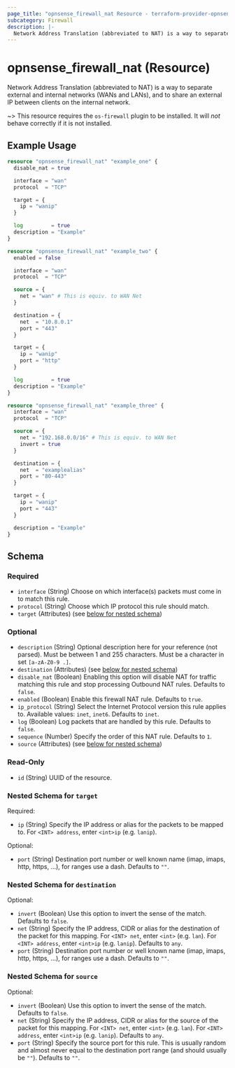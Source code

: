 ```yaml
---
page_title: "opnsense_firewall_nat Resource - terraform-provider-opnsense"
subcategory: Firewall
description: |-
  Network Address Translation (abbreviated to NAT) is a way to separate external and internal networks (WANs and LANs), and to share an external IP between clients on the internal network.
---
```


# opnsense_firewall_nat (Resource)

Network Address Translation (abbreviated to NAT) is a way to separate external and internal networks (WANs and LANs), and to share an external IP between clients on the internal network.

~> This resource requires the `os-firewall` plugin to be installed. It will *not* behave correctly if it is not installed.

## Example Usage

```terraform
resource "opnsense_firewall_nat" "example_one" {
  disable_nat = true

  interface = "wan"
  protocol  = "TCP"

  target = {
    ip = "wanip"
  }

  log         = true
  description = "Example"
}

resource "opnsense_firewall_nat" "example_two" {
  enabled = false

  interface = "wan"
  protocol  = "TCP"

  source = {
    net = "wan" # This is equiv. to WAN Net
  }

  destination = {
    net  = "10.8.0.1"
    port = "443"
  }

  target = {
    ip = "wanip"
    port = "http"
  }

  log         = true
  description = "Example"
}

resource "opnsense_firewall_nat" "example_three" {
  interface = "wan"
  protocol  = "TCP"

  source = {
    net = "192.168.0.0/16" # This is equiv. to WAN Net
    invert = true
  }

  destination = {
    net  = "examplealias"
    port = "80-443"
  }

  target = {
    ip = "wanip"
    port = "443"
  }

  description = "Example"
}
```

<!-- schema generated by tfplugindocs -->
## Schema

### Required

- `interface` (String) Choose on which interface(s) packets must come in to match this rule.
- `protocol` (String) Choose which IP protocol this rule should match.
- `target` (Attributes) (see [below for nested schema](#nestedatt--target))

### Optional

- `description` (String) Optional description here for your reference (not parsed). Must be between 1 and 255 characters. Must be a character in set `[a-zA-Z0-9 .]`.
- `destination` (Attributes) (see [below for nested schema](#nestedatt--destination))
- `disable_nat` (Boolean) Enabling this option will disable NAT for traffic matching this rule and stop processing Outbound NAT rules. Defaults to `false`.
- `enabled` (Boolean) Enable this firewall NAT rule. Defaults to `true`.
- `ip_protocol` (String) Select the Internet Protocol version this rule applies to. Available values: `inet`, `inet6`. Defaults to `inet`.
- `log` (Boolean) Log packets that are handled by this rule. Defaults to `false`.
- `sequence` (Number) Specify the order of this NAT rule. Defaults to `1`.
- `source` (Attributes) (see [below for nested schema](#nestedatt--source))

### Read-Only

- `id` (String) UUID of the resource.

<a id="nestedatt--target"></a>
### Nested Schema for `target`

Required:

- `ip` (String) Specify the IP address or alias for the packets to be mapped to. For `<INT> address`, enter `<int>ip` (e.g. `lanip`).

Optional:

- `port` (String) Destination port number or well known name (imap, imaps, http, https, ...), for ranges use a dash. Defaults to `""`.


<a id="nestedatt--destination"></a>
### Nested Schema for `destination`

Optional:

- `invert` (Boolean) Use this option to invert the sense of the match. Defaults to `false`.
- `net` (String) Specify the IP address, CIDR or alias for the destination of the packet for this mapping. For `<INT> net`, enter `<int>` (e.g. `lan`). For `<INT> address`, enter `<int>ip` (e.g. `lanip`). Defaults to `any`.
- `port` (String) Destination port number or well known name (imap, imaps, http, https, ...), for ranges use a dash. Defaults to `""`.


<a id="nestedatt--source"></a>
### Nested Schema for `source`

Optional:

- `invert` (Boolean) Use this option to invert the sense of the match. Defaults to `false`.
- `net` (String) Specify the IP address, CIDR or alias for the source of the packet for this mapping. For `<INT> net`, enter `<int>` (e.g. `lan`). For `<INT> address`, enter `<int>ip` (e.g. `lanip`). Defaults to `any`.
- `port` (String) Specify the source port for this rule. This is usually random and almost never equal to the destination port range (and should usually be `""`). Defaults to `""`.

